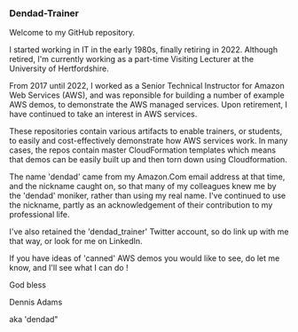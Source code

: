 ### Dendad-Trainer

<!--
**dendad-trainer/dendad-trainer** is a ✨ _special_ ✨ repository because its `README.md` (this file) appears on your GitHub profile.

Here are some ideas to get you started:

- 🔭 I’m currently working on ...
- 🌱 I’m currently learning ...
- 👯 I’m looking to collaborate on ...
- 🤔 I’m looking for help with ...
- 💬 Ask me about ...
- 📫 How to reach me: ...
- 😄 Pronouns: ...
- ⚡ Fun fact: ...
-->

Welcome to my GitHub repository.

I started working in IT in the early 1980s, finally retiring in 2022. Although retired, I'm currently working as a part-time Visiting Lecturer at the University of Hertfordshire. 

From 2017 until 2022, I worked as a Senior Technical Instructor for Amazon Web Services (AWS), and was reponsible for building a number of example AWS demos, to demonstrate the AWS managed services. Upon retirement, I have continued to take an interest in AWS services. 

These repositories contain various artifacts to enable trainers, or students, to easily and cost-effectively demonstrate how AWS services work. In many cases, the repos contain master CloudFormation templates which means that demos can be easily built up and then torn down using Cloudformation.

The name 'dendad' came from my Amazon.Com email address at that time, and the nickname caught on, so that many of my colleagues knew me by the 'dendad' moniker, rather than using my real name. I've continued to use the nickname, partly as an acknowledgement of their contribution to my professional life.

I've also retained the 'dendad_trainer' Twitter account, so do link up with me that way, or look for me on LinkedIn. 

If you have ideas of 'canned' AWS demos you would like to see, do let me know, and I'll see what I can do !

God bless

Dennis Adams

aka 'dendad"
